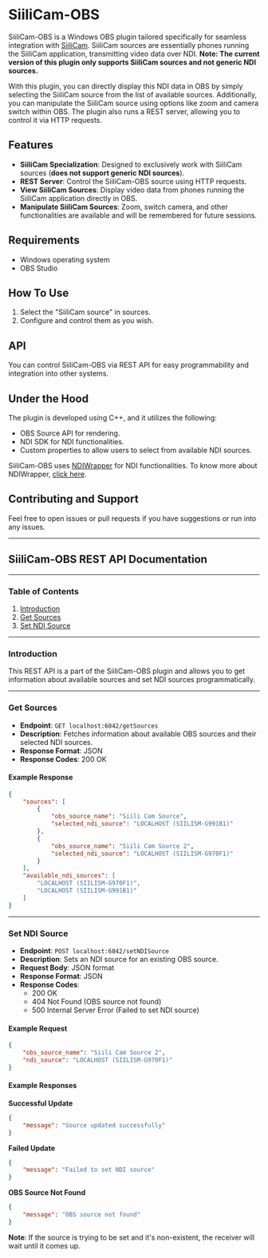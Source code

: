 # SiiliCam-OBS

SiiliCam-OBS is a Windows OBS plugin tailored specifically for seamless integration with [SiiliCam](https://github.com/SiiliCam). 
SiiliCam sources are essentially phones running the SiiliCam application, transmitting video data over NDI. **Note: The current version of this plugin only supports SiiliCam sources and not generic NDI sources.**

With this plugin, you can directly display this NDI data in OBS by simply selecting the SiiliCam source from the list of available sources.
Additionally, you can manipulate the SiiliCam source using options like zoom and camera switch within OBS.
The plugin also runs a REST server, allowing you to control it via HTTP requests.

## Features

- **SiiliCam Specialization**: Designed to exclusively work with SiiliCam sources (**does not support generic NDI sources**).
- **REST Server**: Control the SiiliCam-OBS source using HTTP requests.
- **View SiiliCam Sources**: Display video data from phones running the SiiliCam application directly in OBS.
- **Manipulate SiiliCam Sources**: Zoom, switch camera, and other functionalities are available and will be remembered for future sessions.
  
## Requirements

- Windows operating system
- OBS Studio

## How To Use

1. Select the "SiiliCam source" in sources.
2. Configure and control them as you wish.

## API

You can control SiiliCam-OBS via REST API for easy programmability and integration into other systems.

## Under the Hood

The plugin is developed using C++, and it utilizes the following:

- OBS Source API for rendering.
- NDI SDK for NDI functionalities.
- Custom properties to allow users to select from available NDI sources.

SiiliCam-OBS uses [NDIWrapper](https://github.com/SiiliCam/NDIWrapper) for NDI functionalities. To know more about NDIWrapper, [click here](https://github.com/SiiliCam/NDIWrapper).

## Contributing and Support

Feel free to open issues or pull requests if you have suggestions or run into any issues.

---

## SiiliCam-OBS REST API Documentation

---

### Table of Contents

1. [Introduction](#introduction)
2. [Get Sources](#get-sources)
3. [Set NDI Source](#set-ndi-source)

---

### Introduction

This REST API is a part of the SiiliCam-OBS plugin and allows you to get information about available sources and set NDI sources programmatically.

---

### Get Sources

- **Endpoint**: `GET localhost:6042/getSources`
- **Description**: Fetches information about available OBS sources and their selected NDI sources.
- **Response Format**: JSON
- **Response Codes**: 200 OK

#### Example Response

```json
{
    "sources": [
        {
            "obs_source_name": "Siili Cam Source",
            "selected_ndi_source": "LOCALHOST (SIILISM-G991B1)"
        },
        {
            "obs_source_name": "Siili Cam Source 2",
            "selected_ndi_source": "LOCALHOST (SIILISM-G970F1)"
        }
    ],
    "available_ndi_sources": [
        "LOCALHOST (SIILISM-G970F1)",
        "LOCALHOST (SIILISM-G991B1)"
    ]
}
```

---

### Set NDI Source

- **Endpoint**: `POST localhost:6042/setNDISource`
- **Description**: Sets an NDI source for an existing OBS source.
- **Request Body**: JSON format
- **Response Format**: JSON
- **Response Codes**: 
  - 200 OK
  - 404 Not Found (OBS source not found)
  - 500 Internal Server Error (Failed to set NDI source)

#### Example Request

```json
{
    "obs_source_name": "Siili Cam Source 2",
    "ndi_source": "LOCALHOST (SIILISM-G970F1)"
}
```

#### Example Responses

**Successful Update**

```json
{
    "message": "Source updated successfully"
}
```

**Failed Update**

```json
{
    "message": "Failed to set NDI source"
}
```

**OBS Source Not Found**

```json
{
    "message": "OBS source not found"
}
```

**Note**: If the source is trying to be set and it's non-existent, the receiver will wait until it comes up.

